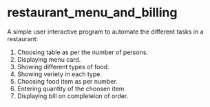 # restaurant_menu_and_billing
A simple user interactive program to automate the different tasks in a restaurant:
1. Choosing table as per the number of persons.
2. Displaying menu card.
3. Showing different types of food.
4. Showing veriety in each type.
5. Choosing food item as per number.
6. Entering quantity of the choosen item.
7. Displaying bill on completeion of order.
